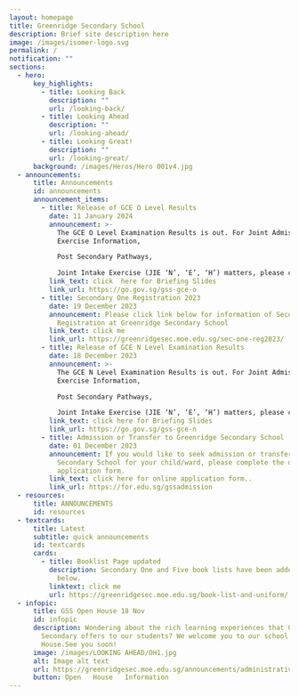 ```yaml
---
layout: homepage
title: Greenridge Secondary School
description: Brief site description here
image: /images/isomer-logo.svg
permalink: /
notification: ""
sections:
  - hero:
      key_highlights:
        - title: Looking Back
          description: ""
          url: /looking-back/
        - title: Looking Ahead
          description: ""
          url: /looking-ahead/
        - title: Looking Great!
          description: ""
          url: /looking-great/
      background: /images/Heros/Hero 001v4.jpg
  - announcements:
      title: Announcements
      id: announcements
      announcement_items:
        - title: Release of GCE O Level Results
          date: 11 January 2024
          announcement: >-
            The GCE O Level Examination Results is out. For Joint Admission
            Exercise Information,

            Post Secondary Pathways, 

            Joint Intake Exercise (JIE ‘N’, ‘E’, ‘H’) matters, please click the following. content
          link_text: click  here for Briefing Slides
          link_url: https://go.gov.sg/gss-gce-o
        - title: Secondary One Registration 2023
          date: 19 December 2023
          announcement: Please click link below for information of Secondary One
            Registration at Greenridge Secondary School
          link_text: click me
          link_url: https://greenridgesec.moe.edu.sg/sec-one-reg2023/
        - title: Release of GCE N Level Examination Results
          date: 18 December 2023
          announcement: >-
            The GCE N Level Examination Results is out. For Joint Admission
            Exercise Information,

            Post Secondary Pathways, 

            Joint Intake Exercise (JIE ‘N’, ‘E’, ‘H’) matters, please click the following.
          link_text: click here for Briefing Slides
          link_url: https://go.gov.sg/gss-gce-n
        - title: Admission or Transfer to Greenridge Secondary School
          date: 01 December 2023
          announcement: If you would like to seek admission or transfer to Greenridge
            Secondary School for your child/ward, please complete the online
            application form.
          link_text: click here for online application form..
          link_url: https://for.edu.sg/gssadmission
  - resources:
      title: ANNOUNCEMENTS
      id: resources
  - textcards:
      title: Latest
      subtitle: quick announcements
      id: textcards
      cards:
        - title: Booklist Page updated
          description: Secondary One and Five book lists have been added. Click the link
            below.
          linktext: click me
          url: https://greenridgesec.moe.edu.sg/book-list-and-uniform/
  - infopic:
      title: GSS Open House 18 Nov
      id: infopic
      description: Wondering about the rich learning experiences that Greenridge
        Secondary offers to our students? We welcome you to our school's Open
        House.See you soon!
      image: /images/LOOKING AHEAD/OH1.jpg
      alt: Image alt text
      url: https://greenridgesec.moe.edu.sg/announcements/administrative/openhouse2023/
      button: Open   House   Information
---
```

